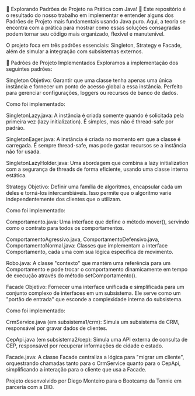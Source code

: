 🚀 Explorando Padrões de Projeto na Prática com Java! 🚀
Este repositório é o resultado do nosso trabalho em implementar e entender alguns dos Padrões de Projeto mais fundamentais usando Java puro. Aqui, a teoria se encontra com a prática para mostrar como essas soluções consagradas podem tornar seu código mais organizado, flexível e manutenível.

O projeto foca em três padrões essenciais: Singleton, Strategy e Facade, além de simular a integração com subsistemas externos.

🌟 Padrões de Projeto Implementados
Exploramos a implementação dos seguintes padrões:

Singleton
Objetivo: Garantir que uma classe tenha apenas uma única instância e fornecer um ponto de acesso global a essa instância. Perfeito para gerenciar configurações, loggers ou recursos de banco de dados.

Como foi implementado:

SingletonLazy.java: A instância é criada somente quando é solicitada pela primeira vez (lazy initialization). É simples, mas não é thread-safe por padrão.

SingletonEager.java: A instância é criada no momento em que a classe é carregada. É sempre thread-safe, mas pode gastar recursos se a instância não for usada.

SingletonLazyHolder.java: Uma abordagem que combina a lazy initialization com a segurança de threads de forma eficiente, usando uma classe interna estática.

Strategy
Objetivo: Definir uma família de algoritmos, encapsular cada um deles e torná-los intercambiáveis. Isso permite que o algoritmo varie independentemente dos clientes que o utilizam.

Como foi implementado:

Comportamento.java: Uma interface que define o método mover(), servindo como o contrato para todos os comportamentos.

ComportamentoAgressivo.java, ComportamentoDefensivo.java, ComportamentoNormal.java: Classes que implementam a interface Comportamento, cada uma com sua lógica específica de movimento.

Robo.java: A classe "contexto" que mantém uma referência para um Comportamento e pode trocar o comportamento dinamicamente em tempo de execução através do método setComportamento().

Facade
Objetivo: Fornecer uma interface unificada e simplificada para um conjunto complexo de interfaces em um subsistema. Ele serve como um "portão de entrada" que esconde a complexidade interna do subsistema.

Como foi implementado:

CrmService.java (em subsistema1/crm): Simula um subsistema de CRM, responsável por gravar dados de clientes.

CepApi.java (em subsistema2/cep): Simula uma API externa de consulta de CEP, responsável por recuperar informações de cidade e estado.

Facade.java: A classe Facade centraliza a lógica para "migrar um cliente", orquestrando chamadas tanto para o CrmService quanto para o CepApi, simplificando a interação para o cliente que usa a Facade.


Projeto desenvolvido por Diego Monteiro para o Bootcamp da Tonnie em parceria com a DIO.
